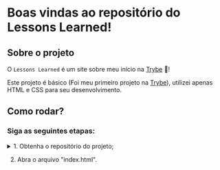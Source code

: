 # Boas vindas ao repositório do Lessons Learned!

## Sobre o projeto

O `Lessons Learned` é um site sobre meu início na [Trybe](https://www.betrybe.com/) 🚀!

Este projeto é básico (Foi meu primeiro projeto na [Trybe](https://www.betrybe.com/)), utilizei apenas HTML e CSS para seu desenvolvimento.

## Como rodar?

### Siga as seguintes etapas:<br/>

<details>
  <summary>1. Obtenha o repositório do projeto;</summary><br/>

  Existem duas formas para se fazer isso:

  1. Clone o repositório na sua máquina: `git clone git@github.com:JVLENNY10/lessons-learned.git`;
  2. baixe o aquivo `.zip` em sua máquina e extraia.;
</details>

2. Abra o arquivo "index.html".

<!-- Olá, Tryber!
Esse é apenas um arquivo inicial para o README do seu projeto.
É essencial que você preencha esse documento por conta própria, ok?
Não deixe de usar nossas dicas de escrita de README de projetos, e deixe sua criatividade brilhar!
:warning: IMPORTANTE: você precisa deixar nítido:
- quais arquivos/pastas foram desenvolvidos por você; 
- quais arquivos/pastas foram desenvolvidos por outra pessoa estudante;
- quais arquivos/pastas foram desenvolvidos pela Trybe.
-->
